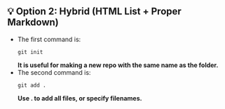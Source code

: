 
## **💡 Option 2: Hybrid (HTML List + Proper Markdown)**

<ul>
  <li>
    The first command is:  
    <pre><code class="language-bash">git init</code></pre>
    <b>It is useful for making a new repo with the same name as the folder.</b>
  </li>
  <li>
    The second command is:  
    <pre><code class="language-bash">git add .</code></pre>
    <B>Use . to add all files, or specify filenames.</B>
  </li>
</ul>
